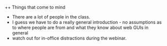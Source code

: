 ++ Things that come to mind
- There are a lot of people in the class.
- I guess we have to do a really general introduction - no assumptions as to where people are from and what they know about web GUIs in general
- watch out for in-office distractions during the webinar.

